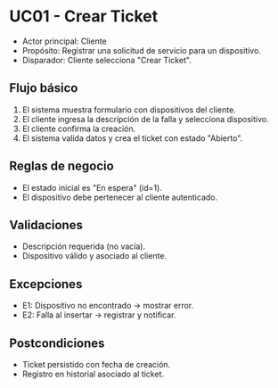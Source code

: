 # UC01 - Crear Ticket

- Actor principal: Cliente
- Propósito: Registrar una solicitud de servicio para un dispositivo.
- Disparador: Cliente selecciona "Crear Ticket".

## Flujo básico
1. El sistema muestra formulario con dispositivos del cliente.
2. El cliente ingresa la descripción de la falla y selecciona dispositivo.
3. El cliente confirma la creación.
4. El sistema valida datos y crea el ticket con estado "Abierto".

## Reglas de negocio
- El estado inicial es "En espera" (id=1).
- El dispositivo debe pertenecer al cliente autenticado.

## Validaciones
- Descripción requerida (no vacía).
- Dispositivo válido y asociado al cliente.

## Excepciones
- E1: Dispositivo no encontrado → mostrar error.
- E2: Falla al insertar → registrar y notificar.

## Postcondiciones
- Ticket persistido con fecha de creación.
- Registro en historial asociado al ticket.